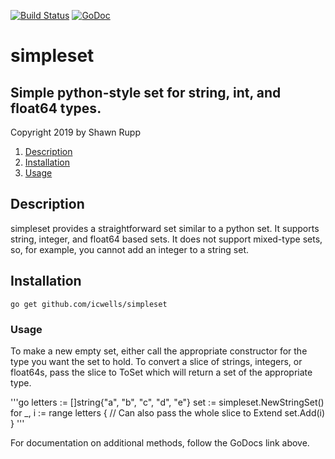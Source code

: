 [![Build Status](https://travis-ci.org/icwells/simpleset.svg?branch=master)](https://travis-ci.org/icwells/simpleset)
[![GoDoc](https://godoc.org/github.com/icwells/simpleset?status.svg)](https://godoc.org/github.com/icwells/simpleset)

# simpleset  

## Simple python-style set for string, int, and float64 types.  

Copyright 2019 by Shawn Rupp

1. [Description](#Description)
2. [Installation](#Installation)  
3. [Usage](#Usage)  

## Description  
simpleset provides a straightforward set similar to a python set. It supports string, integer, and float64 
based sets. It does not support mixed-type sets, so, for example, you cannot add an integer to a string set.  

## Installation  

	go get github.com/icwells/simpleset   

### Usage  
To make a new empty set, either call the appropriate constructor for the type you want the set to hold. To convert a slice of 
strings, integers, or float64s, pass the slice to ToSet which will return a set of the appropriate type.  

'''go
letters := []string{"a", "b", "c", "d", "e"}
set := simpleset.NewStringSet()
for _, i := range letters {
	// Can also pass the whole slice to Extend
	set.Add(i)
}
'''

For documentation on additional methods, follow the GoDocs link above.  
